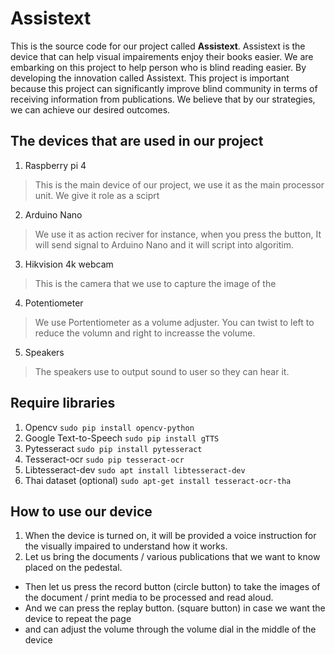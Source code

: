 # Assistext
This is the source code for our project called **Assistext**. Assistext is the device that can help visual impairements enjoy their books easier. We are embarking on this project to help person who is blind reading easier. By developing the innovation called Assistext. This project is important because this project can significantly improve blind community in terms of receiving information from publications. We believe that by our strategies, we can achieve our desired outcomes. 

## The devices that are used in our project
1. Raspberry pi 4
> This is the main device of our project, we use it as the main processor unit. We give it role as a sciprt 
2. Arduino Nano
> We use it as action reciver for instance, when you press the button, It will send signal to Arduino Nano and it will script into algoritim.
3. Hikvision 4k webcam
> This is the camera that we use to capture the image of the 
4. Potentiometer
> We use Portentiometer as a volume adjuster. You can twist to left to reduce the volumn and right to increasse the volume.
5. Speakers
> The speakers use to output sound to user so they can hear it.

## Require libraries
1. Opencv
   `sudo pip install opencv-python`
2. Google Text-to-Speech
   `sudo pip install gTTS`
3. Pytesseract
   `sudo pip install pytesseract` 
4. Tesseract-ocr
   `sudo pip tesseract-ocr`
5. Libtesseract-dev
   `sudo apt install libtesseract-dev`
6. Thai dataset (optional)
    `sudo apt-get install tesseract-ocr-tha`

## How to use our device
1. When the device is turned on, it will be provided a voice instruction for the visually impaired to understand how it works.
2. Let us bring the documents / various publications that we want to know placed on the pedestal.
- Then let us press the record button (circle button) to take the images of the document / print media to be processed and read aloud.
- And we can press the replay button. (square button) in case we want the device to repeat the page
- and can adjust the volume through the volume dial in the middle of the device
